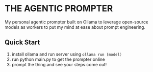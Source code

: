 # THE AGENTIC PROMPTER
My personal agentic prompter built on Ollama to leverage open-source models as workers to put my mind at ease about prompt engineering.

## Quick Start
1. install ollama and run server using `ollama run (model)`
2. run python main.py to get the prompter online
3. prompt the thing and see your steps come out!